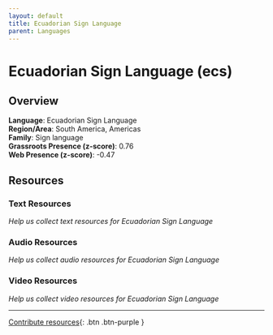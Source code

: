 ```yaml
---
layout: default
title: Ecuadorian Sign Language
parent: Languages
---
```


# Ecuadorian Sign Language (ecs)

## Overview

**Language**: Ecuadorian Sign Language  
**Region/Area**: South America, Americas  
**Family**: Sign language  
**Grassroots Presence (z-score)**: 0.76  
**Web Presence (z-score)**: -0.47  

## Resources

### Text Resources
*Help us collect text resources for Ecuadorian Sign Language*

### Audio Resources
*Help us collect audio resources for Ecuadorian Sign Language*

### Video Resources
*Help us collect video resources for Ecuadorian Sign Language*

---

[Contribute resources](https://forms.office.com/e/1SfLJx3u1r){: .btn .btn-purple }
